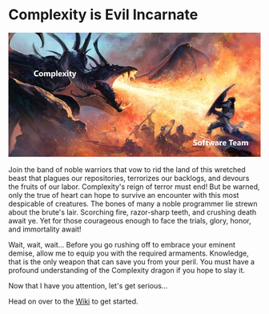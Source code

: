 # Complexity is Evil Incarnate

![Complexity Battle](complexity-battle.jpg)

Join the band of noble warriors that vow to rid the land of this wretched beast
that plagues our repositories, terrorizes our backlogs, and devours the fruits
of our labor. Complexity's reign of terror must end! But be warned, only the
true of heart can hope to survive an encounter with this most despicable of
creatures. The bones of many a noble programmer lie strewn about the brute's
lair. Scorching fire, razor-sharp teeth, and crushing death await ye. Yet for
those courageous enough to face the trials, glory, honor, and immortality await!

Wait, wait, wait... Before you go rushing off to embrace your eminent demise,
allow me to equip you with the required armaments. Knowledge, that is the only
weapon that can save you from your peril. You must have a profound understanding
of the Complexity dragon if you hope to slay it.

Now that I have you attention, let's get serious...

Head on over to the
[Wiki](https://github.com/dalealleshouse/software-simplicity/wiki) to get
started.
